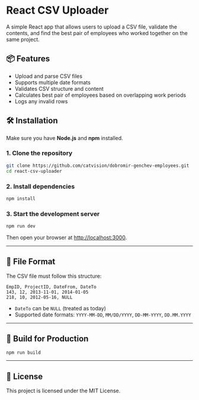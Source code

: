 # React CSV Uploader

A simple React app that allows users to upload a CSV file, validate the contents, and find the best pair of employees who worked together on the same project.

## 📦 Features

- Upload and parse CSV files
- Supports multiple date formats
- Validates CSV structure and content
- Calculates best pair of employees based on overlapping work periods
- Logs any invalid rows

## 🛠️ Installation

Make sure you have **Node.js** and **npm** installed.

### 1. Clone the repository

```bash
git clone https://github.com/catvision/dobromir-genchev-employees.git
cd react-csv-uploader
```

### 2. Install dependencies

```bash
npm install
```

### 3. Start the development server

```bash
npm run dev
```

Then open your browser at [http://localhost:3000](http://localhost:3000).

---

## 📁 File Format

The CSV file must follow this structure:

```
EmpID, ProjectID, DateFrom, DateTo
143, 12, 2013-11-01, 2014-01-05
218, 10, 2012-05-16, NULL
```

- `DateTo` can be `NULL` (treated as today)
- Supported date formats: `YYYY-MM-DD`, `MM/DD/YYYY`, `DD-MM-YYYY`, `DD.MM.YYYY`

---

## 🚀 Build for Production

```bash
npm run build
```

---

## 📄 License

This project is licensed under the MIT License.
